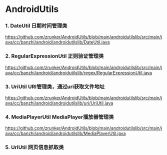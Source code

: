 # AndroidUtils

### 1. DateUtil 日期时间管理类
https://github.com/zrunker/AndroidUtils/blob/main/androidutilslib/src/main/java/cc/banzhi/android/androidutilslib/DateUtil.java

### 2. RegularExpressionUtil 正则验证管理类
https://github.com/zrunker/AndroidUtils/blob/main/androidutilslib/src/main/java/cc/banzhi/android/androidutilslib/regex/RegularExpressionUtil.java

### 3. UriUtil URI管理类，通过uri获取文件地址
https://github.com/zrunker/AndroidUtils/blob/main/androidutilslib/src/main/java/cc/banzhi/android/androidutilslib/uri/UriUtil.java

### 4. MediaPlayerUtil MediaPlayer播放器管理类
https://github.com/zrunker/AndroidUtils/blob/main/androidutilslib/src/main/java/cc/banzhi/android/androidutilslib/MediaPlayerUtil.java

### 5. UrlUtil 网页信息抓取类

